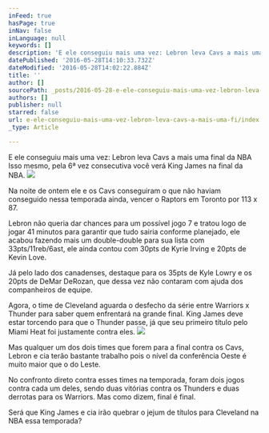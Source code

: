 ```yaml
---
inFeed: true
hasPage: true
inNav: false
inLanguage: null
keywords: []
description: 'E ele conseguiu mais uma vez: Lebron leva Cavs a mais uma final da NBA Isso mesmo, pela 6ª vez consecutiva você verá King James na final da NBA. '
datePublished: '2016-05-28T14:10:33.732Z'
dateModified: '2016-05-28T14:02:22.884Z'
title: ''
author: []
sourcePath: _posts/2016-05-28-e-ele-conseguiu-mais-uma-vez-lebron-leva-cavs-a-mais-uma-fi.md
authors: []
publisher: null
starred: false
url: e-ele-conseguiu-mais-uma-vez-lebron-leva-cavs-a-mais-uma-fi/index.html
_type: Article

---
```

E ele conseguiu mais uma vez: Lebron leva Cavs a mais uma final da NBA Isso mesmo, pela 6ª vez consecutiva você verá King James na final da NBA. ![](https://the-grid-user-content.s3-us-west-2.amazonaws.com/c574e774-0631-4004-8aff-1e73b86251e5.jpg)

Na noite de ontem ele e os Cavs conseguiram o que não haviam conseguido nessa temporada ainda, vencer o Raptors em Toronto por 113 x 87\. 

Lebron não queria dar chances para um possível jogo 7 e tratou logo de jogar 41 minutos para garantir que tudo sairia conforme planejado, ele acabou fazendo mais um double-double para sua lista com 33pts/11reb/6ast, ele ainda contou com 30pts de Kyrie Irving e 20pts de Kevin Love. 

Já pelo lado dos canadenses, destaque para os 35pts de Kyle Lowry e os 20pts de DeMar DeRozan, que dessa vez não contaram com ajuda dos companheiros de equipe. 

Agora, o time de Cleveland aguarda o desfecho da série entre Warriors x Thunder para saber quem enfrentará na grande final. King James deve estar torcendo para que o Thunder passe, já que seu primeiro título pelo Miami Heat foi justamente contra eles. ![](https://the-grid-user-content.s3-us-west-2.amazonaws.com/7f69b275-3779-4577-949c-90dfcf4cdd59.jpg)

Mas qualquer um dos dois times que forem para a final contra os Cavs, Lebron e cia terão bastante trabalho pois o nível da conferência Oeste é muito maior que o do Leste. 

No confronto direto contra esses times na temporada, foram dois jogos contra cada um deles, sendo duas vitórias contra os Thunders e duas derrotas para os Warriors. Mas como dizem, final é final. 

Será que King James e cia irão quebrar o jejum de títulos para Cleveland na NBA essa temporada?